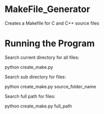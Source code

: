 # MakeFile_Generator

Creates a Makefile for C and C++ source files

# Running the Program

Search current directory for all files:

  python create_make.py
  
Search sub directory for files:

  python create_make.py source_folder_name
  
Search full path for files:

  python create_make.py full_path
